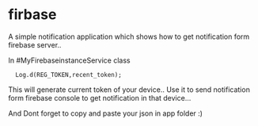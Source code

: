 # firbase
A simple notification application which shows how to get notification form firebase server..

In #MyFirebaseinstanceService class
      
      Log.d(REG_TOKEN,recent_token);

This will generate current token of your device.. Use it to send notification form firebase console to get notification in that device...

And Dont forget to copy and paste your json in app folder :) 
